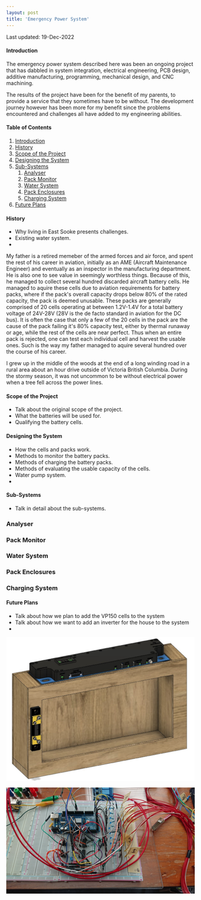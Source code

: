 ```yaml
---
layout: post
title: 'Emergency Power System'
---
```


Last updated: 19-Dec-2022

#### Introduction

The emergency power system described here was been an ongoing project that has dabbled in system integration, electrical engineering, PCB design, additive manufacturing, programming, mechanical design, and CNC machining.

The results of the project have been for the benefit of my parents, to provide a service that they sometimes have to be without. The development journey however has been more for my benefit since the problems encountered and challenges all have added to my engineering abilities. 

#### Table of Contents

1. [Introduction](#introduction)
2. [History](#history)
3. [Scope of the Project](#scope-of-the-project)
4. [Designing the System](#designing-the-system)
5. [Sub-Systems](#sub-systems)
    1. [Analyser](#analyser)
    2. [Pack Monitor](#pack-monitor)
    3. [Water System](#water-system)
    4. [Pack Enclosures](#pack-enclosures)
    5. [Charging System](#charging-system)
6. [Future Plans](#future-plans)

#### History

- Why living in East Sooke presents challenges.
- Existing water system.
- 

My father is a retired memeber of the armed forces and air force, and spent the rest of his career in aviation, initially as an AME (Aircraft Maintenance Engineer) and eventually as an inspector in the manufacturing department. He is also one to see value in seemingly worthless things. Because of this, he managed to collect several hundred discarded aircraft battery cells. He managed to aquire these cells due to aviation requirements for battery packs, where if the pack's overall capacity drops below 80% of the rated capacity, the pack is deemed unusable. These packs are generally comprised of 20 cells operating at between 1.2V-1.4V for a total battery voltage of 24V-28V (28V is the de facto standard in aviation for the DC bus). It is often the case that only a few of the 20 cells in the pack are the cause of the pack failing it's 80% capacity test, either by thermal runaway or age, while the rest of the cells are near perfect. Thus when an entire pack is rejected, one can test each individual cell and harvest the usable ones. Such is the way my father managed to aquire several hundred over the course of his career.

I grew up in the middle of the woods at the end of a long winding road in a rural area about an hour drive outside of Victoria British Columbia. During the stormy season, it was not uncommon to be without electrical power when a tree fell across the power lines. 

#### Scope of the Project

- Talk about the original scope of the project.
- What the batteries will be used for.
- Qualifying the battery cells.

#### Designing the System

- How the cells and packs work. 
- Methods to monitor the battery packs.
- Methods of charging the battery packs.
- Methods of evaluating the usable capacity of the cells.
- Water pump system.
- 

#### Sub-Systems

- Talk in detail about the sub-systems.

### Analyser

### Pack Monitor

### Water System

### Pack Enclosures

### Charging System

#### Future Plans

- Talk about how we plan to add the VP150 cells to the system
- Talk about how we want to add an inverter for the house to the system
- 

![](../assets/img/projects/proj-1/CAD-ASSEMBLY.jpg)

![](../assets/img/projects/proj-1/MVP.jpg)


